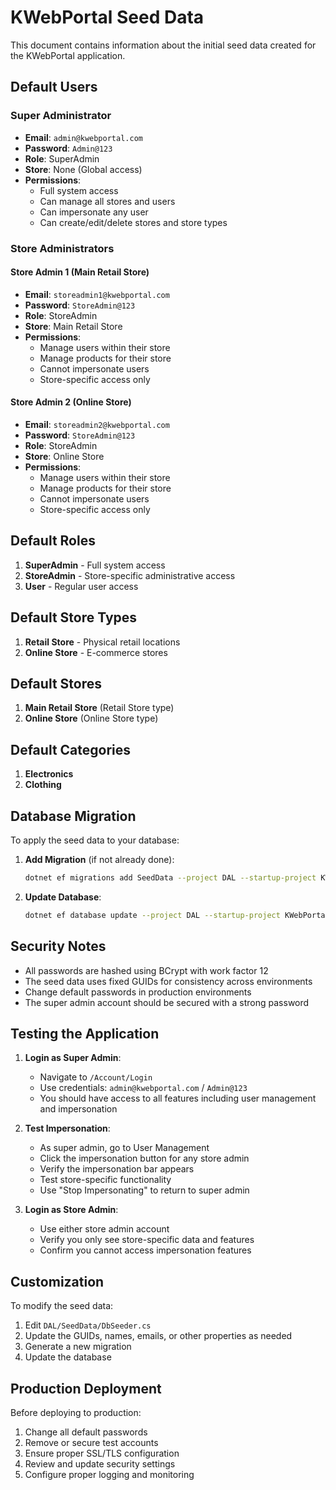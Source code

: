 # KWebPortal Seed Data

This document contains information about the initial seed data created for the KWebPortal application.

## Default Users

### Super Administrator
- **Email**: `admin@kwebportal.com`
- **Password**: `Admin@123`
- **Role**: SuperAdmin
- **Store**: None (Global access)
- **Permissions**: 
  - Full system access
  - Can manage all stores and users
  - Can impersonate any user
  - Can create/edit/delete stores and store types

### Store Administrators

#### Store Admin 1 (Main Retail Store)
- **Email**: `storeadmin1@kwebportal.com`
- **Password**: `StoreAdmin@123`
- **Role**: StoreAdmin
- **Store**: Main Retail Store
- **Permissions**:
  - Manage users within their store
  - Manage products for their store
  - Cannot impersonate users
  - Store-specific access only

#### Store Admin 2 (Online Store)
- **Email**: `storeadmin2@kwebportal.com`
- **Password**: `StoreAdmin@123`
- **Role**: StoreAdmin
- **Store**: Online Store
- **Permissions**:
  - Manage users within their store
  - Manage products for their store
  - Cannot impersonate users
  - Store-specific access only

## Default Roles

1. **SuperAdmin** - Full system access
2. **StoreAdmin** - Store-specific administrative access
3. **User** - Regular user access

## Default Store Types

1. **Retail Store** - Physical retail locations
2. **Online Store** - E-commerce stores

## Default Stores

1. **Main Retail Store** (Retail Store type)
2. **Online Store** (Online Store type)

## Default Categories

1. **Electronics**
2. **Clothing**

## Database Migration

To apply the seed data to your database:

1. **Add Migration** (if not already done):
   ```bash
   dotnet ef migrations add SeedData --project DAL --startup-project KWebPortal
   ```

2. **Update Database**:
   ```bash
   dotnet ef database update --project DAL --startup-project KWebPortal
   ```

## Security Notes

- All passwords are hashed using BCrypt with work factor 12
- The seed data uses fixed GUIDs for consistency across environments
- Change default passwords in production environments
- The super admin account should be secured with a strong password

## Testing the Application

1. **Login as Super Admin**:
   - Navigate to `/Account/Login`
   - Use credentials: `admin@kwebportal.com` / `Admin@123`
   - You should have access to all features including user management and impersonation

2. **Test Impersonation**:
   - As super admin, go to User Management
   - Click the impersonation button for any store admin
   - Verify the impersonation bar appears
   - Test store-specific functionality
   - Use "Stop Impersonating" to return to super admin

3. **Login as Store Admin**:
   - Use either store admin account
   - Verify you only see store-specific data and features
   - Confirm you cannot access impersonation features

## Customization

To modify the seed data:

1. Edit `DAL/SeedData/DbSeeder.cs`
2. Update the GUIDs, names, emails, or other properties as needed
3. Generate a new migration
4. Update the database

## Production Deployment

Before deploying to production:

1. Change all default passwords
2. Remove or secure test accounts
3. Ensure proper SSL/TLS configuration
4. Review and update security settings
5. Configure proper logging and monitoring
